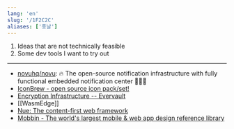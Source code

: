 ```yaml
---
lang: 'en'
slug: '/1F2C2C'
aliases: ['훗날']
---
```


1. Ideas that are not technically feasible
2. Some dev tools I want to try out

---

- [novuhq/novu](https://github.com/novuhq/novu): 🔥 The open-source notification infrastructure with fully functional embedded notification center 🚀🚀🚀
- [IconBrew - open source icon pack/set!](https://iconbrew.com/)
- [Encryption Infrastructure -- Evervault](https://evervault.com/)
- [[WasmEdge]]
- [Nue: The content-first web framework](https://nuejs.org/)
- [Mobbin - The world's largest mobile & web app design reference library](https://mobbin.com/)
